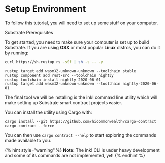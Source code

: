 # Setup Environment

To follow this tutorial, you will need to set up some stuff on your computer.   


Substrate Prerequisites

To get started, you need to make sure your computer is set up to build Substrate. If you are using **OSX** or most popular **Linux** distros, you can do it by running:

```bash
curl https://sh.rustup.rs -sSf | sh -s -- -y
```

```text
rustup target add wasm32-unknown-unknown --toolchain stable
rustup component add rust-src --toolchain nightly
rustup toolchain install nightly-2020-06-01
rustup target add wasm32-unknown-unknown --toolchain nightly-2020-06-01
```

The final tool we will be installing is the ink! command line utility which will make setting up Substrate smart contract projects easier.

You can install the utility using Cargo with:

```text
cargo install --git https://github.com/hicommonwealth/cargo-contract cargo-contract --force
```

You can then use `cargo contract --help` to start exploring the commands made available to you.

{% hint style="warning" %}
 **Note:** The ink! CLI is under heavy development and some of its commands are not implemented, yet!
{% endhint %}

